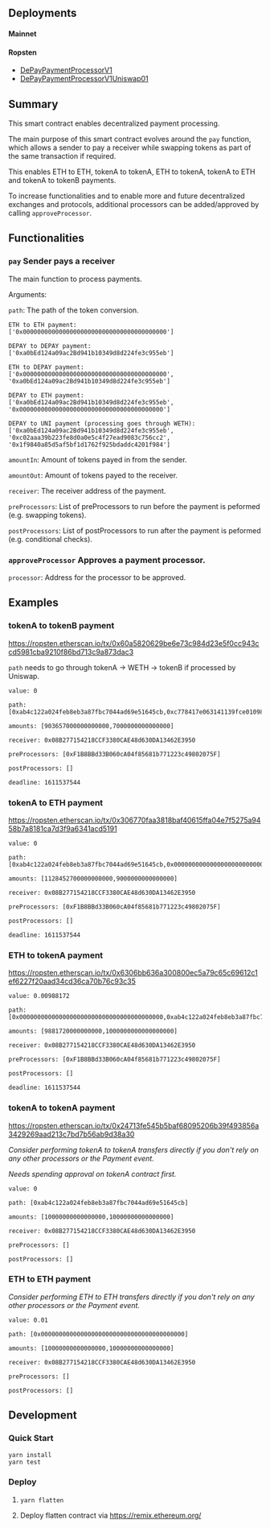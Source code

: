 ## Deployments

#### Mainnet

#### Ropsten

- [DePayPaymentProcessorV1](https://ropsten.etherscan.io/address/0x29cdb0ee2238cde0fb7b68f04d4d79a7c7ab3cca)
- [DePayPaymentProcessorV1Uniswap01](https://ropsten.etherscan.io/address/0xf1b8bbd33b060ca04f85681b771223c49802075f)

## Summary

This smart contract enables decentralized payment processing.

The main purpose of this smart contract evolves around the `pay` function,
which allows a sender to pay a receiver while swapping tokens as part of the same transaction if required.

This enables ETH to ETH, tokenA to tokenA, ETH to tokenA, tokenA to ETH and tokenA to tokenB payments.

To increase functionalities and to enable more and future decentralized exchanges and protocols,
additional processors can be added/approved by calling `approveProcessor`.

## Functionalities

### `pay` Sender pays a receiver

The main function to process payments.

Arguments:

`path`: The path of the token conversion.

```
ETH to ETH payment: 
['0x0000000000000000000000000000000000000000']

DEPAY to DEPAY payment: 
['0xa0bEd124a09ac2Bd941b10349d8d224fe3c955eb']

ETH to DEPAY payment: 
['0x0000000000000000000000000000000000000000', '0xa0bEd124a09ac2Bd941b10349d8d224fe3c955eb']

DEPAY to ETH payment: 
['0xa0bEd124a09ac2Bd941b10349d8d224fe3c955eb', '0x0000000000000000000000000000000000000000']

DEPAY to UNI payment (processing goes through WETH): 
['0xa0bEd124a09ac2Bd941b10349d8d224fe3c955eb', '0xc02aaa39b223fe8d0a0e5c4f27ead9083c756cc2', '0x1f9840a85d5af5bf1d1762f925bdaddc4201f984']
```

`amountIn`: Amount of tokens payed in from the sender.

`amountOut`: Amount of tokens payed to the receiver.

`receiver`: The receiver address of the payment.

`preProcessors`: List of preProcessors to run before the payment is peformed (e.g. swapping tokens).

`postProcessors`: List of postProcessors to run after the payment is peformed (e.g. conditional checks).

### `approveProcessor` Approves a payment processor.

`processor`: Address for the processor to be approved.

## Examples

### tokenA to tokenB payment

https://ropsten.etherscan.io/tx/0x60a5820629be6e73c984d23e5f0cc943ccd5981cba9210f86bd713c9a873dac3

`path` needs to go through tokenA -> WETH -> tokenB if processed by Uniswap.

```
value: 0

path: [0xab4c122a024feb8eb3a87fbc7044ad69e51645cb,0xc778417e063141139fce010982780140aa0cd5ab,0x1f9840a85d5af5bf1d1762f925bdaddc4201f984]

amounts: [903657000000000000,7000000000000000]

receiver: 0x08B277154218CCF3380CAE48d630DA13462E3950

preProcessors: [0xF1B8BBd33B060cA04f85681b771223c49802075F]

postProcessors: []

deadline: 1611537544
```

### tokenA to ETH payment

https://ropsten.etherscan.io/tx/0x306770faa3818baf40615ffa04e7f5275a9458b7a8181ca7d3f9a6341acd5191

```
value: 0

path: [0xab4c122a024feb8eb3a87fbc7044ad69e51645cb,0x0000000000000000000000000000000000000000]

amounts: [1128452700000000000,9000000000000000]

receiver: 0x08B277154218CCF3380CAE48d630DA13462E3950

preProcessors: [0xF1B8BBd33B060cA04f85681b771223c49802075F]

postProcessors: []

deadline: 1611537544
```

### ETH to tokenA payment

https://ropsten.etherscan.io/tx/0x6306bb636a300800ec5a79c65c69612c1ef6227f20aad34cd36ca70b76c93c35

```
value: 0.00988172

path: [0x0000000000000000000000000000000000000000,0xab4c122a024feb8eb3a87fbc7044ad69e51645cb]

amounts: [9881720000000000,1000000000000000000]

receiver: 0x08B277154218CCF3380CAE48d630DA13462E3950

preProcessors: [0xF1B8BBd33B060cA04f85681b771223c49802075F]

postProcessors: []

deadline: 1611537544
```

### tokenA to tokenA payment

https://ropsten.etherscan.io/tx/0x24713fe545b5baf68095206b39f493856a3429269aad213c7bd7b56ab9d38a30

_Consider performing tokenA to tokenA transfers directly if you don't rely on any other processors or the Payment event._

_Needs spending approval on tokenA contract first._

```
value: 0

path: [0xab4c122a024feb8eb3a87fbc7044ad69e51645cb]

amounts: [10000000000000000,10000000000000000]

receiver: 0x08B277154218CCF3380CAE48d630DA13462E3950

preProcessors: []

postProcessors: []
```

### ETH to ETH payment



_Consider performing ETH to ETH transfers directly if you don't rely on any other processors or the Payment event._

```
value: 0.01

path: [0x0000000000000000000000000000000000000000]

amounts: [10000000000000000,10000000000000000]

receiver: 0x08B277154218CCF3380CAE48d630DA13462E3950

preProcessors: []

postProcessors: []
```

## Development

### Quick Start

```
yarn install
yarn test
```

### Deploy

1. `yarn flatten`

2. Deploy flatten contract via https://remix.ethereum.org/
